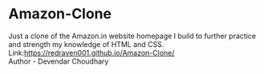 # Amazon-Clone
Just a clone of the Amazon.in website homepage I build to further practice and strength my knowledge of HTML and CSS.
<br>
Link:https://redraven001.github.io/Amazon-Clone/
<br>
Author - Devendar Choudhary
